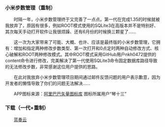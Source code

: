 ### 小米步数管理（重制）
　　时隔一年，小米步数管理终于又完善了一点点。第一代在完成1.35的时候就被我放弃了，原因有很多，例如ROOT模式使用的SQLite3在高版本并不是特别好、其次每天手动打开软件让我很烦躁、还有6月份的时候换三颗星了......

　　这一次为大家带来了可能、大概、也许、应该是最终版的小米步数管理，它拥有：增加和指定两种修改步数类型、第一次打开和0点定时两种自动修改方式、核心破解和ROOT两种修改模式。其中ROOT模式采用GitHub用户nkh0472提供的content命令进行修改，完美解决了第一代使用SQLite3命令固定数据库路径导致的无法修改步数，非常感谢这位用户提供的思路。

　　在此对我放弃小米步数管理项目期间通过邮件反馈问题的用户表示歉意，因为开发者的懒惰导致了你们的问题无法解决......

　　APP图标来源：[阿里巴巴矢量图标库](https://www.iconfont.cn "阿里巴巴矢量图标库") 图标所属用户“琴十三”

### 下载（一代+重制）
　　[蓝奏云](https://www.lanzous.com/b059y5jwf "蓝奏云")